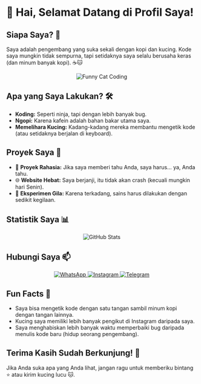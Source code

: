 # 👋 Hai, Selamat Datang di Profil Saya!

## Siapa Saya? 🤔
Saya adalah pengembang yang suka sekali dengan kopi dan kucing. Kode saya mungkin tidak sempurna, tapi setidaknya saya selalu berusaha keras (dan minum banyak kopi). ☕🐱

<p align="center">
  <img src="https://media.giphy.com/media/JIX9t2j0ZTN9S/giphy.gif" alt="Funny Cat Coding">
</p>

## Apa yang Saya Lakukan? 🛠️
- **Koding:** Seperti ninja, tapi dengan lebih banyak bug.
- **Ngopi:** Karena kafein adalah bahan bakar utama saya.
- **Memelihara Kucing:** Kadang-kadang mereka membantu mengetik kode (atau setidaknya berjalan di keyboard).

## Proyek Saya 🧩
- 🚀 **Proyek Rahasia:** Jika saya memberi tahu Anda, saya harus... ya, Anda tahu.
- 🌐 **Website Hebat:** Saya berjanji, itu tidak akan crash (kecuali mungkin hari Senin).
- 🧪 **Eksperimen Gila:** Karena terkadang, sains harus dilakukan dengan sedikit kegilaan.

## Statistik Saya 📊
<p align="center">
  <img src="https://github-readme-stats.vercel.app/api?username=yourusername&show_icons=true&theme=radical" alt="GitHub Stats">
</p>

## Hubungi Saya 📫
<p align="center">
  <a href="https://wa.me/yourwhatsappnumber">
    <img src="https://img.shields.io/badge/WhatsApp-25D366?style=flat-square&logo=whatsapp&logoColor=white" alt="WhatsApp">
  </a>
  <a href="https://instagram.com/yourinstagram">
    <img src="https://img.shields.io/badge/Instagram-E4405F?style=flat-square&logo=instagram&logoColor=white" alt="Instagram">
  </a>
  <a href="https://t.me/yourtelegram">
    <img src="https://img.shields.io/badge/Telegram-2CA5E0?style=flat-square&logo=telegram&logoColor=white" alt="Telegram">
  </a>
</p>

## Fun Facts 🥳
- Saya bisa mengetik kode dengan satu tangan sambil minum kopi dengan tangan lainnya.
- Kucing saya memiliki lebih banyak pengikut di Instagram daripada saya.
- Saya menghabiskan lebih banyak waktu memperbaiki bug daripada menulis kode baru (hidup seorang pengembang).

## Terima Kasih Sudah Berkunjung! 🙌
Jika Anda suka apa yang Anda lihat, jangan ragu untuk memberiku bintang ⭐ atau kirim kucing lucu 🐱.
